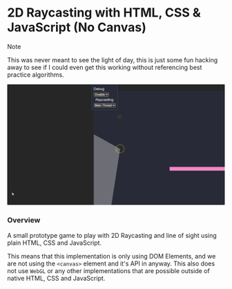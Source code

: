 # 2D Raycasting with HTML, CSS & JavaScript (No Canvas)

> [!NOTE] 
> This was never meant to see the light of day, this is just some fun hacking away to see if I could even get this working without referencing best practice algorithms.

![Preview](./Preview.gif)

### Overview
A small prototype game to play with 2D Raycasting and line of sight using plain HTML, CSS and JavaScript.

This means that this implementation is only using DOM Elements, and we are not using the `<canvas>` element and it's API in anyway. This also does not use `WebGL` or any other implementations that are possible outside of native HTML, CSS and JavaScript.
